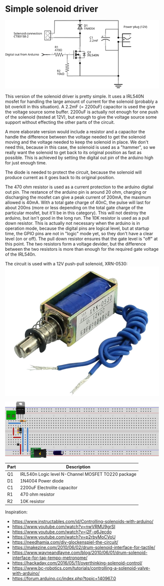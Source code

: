 # Simple solenoid driver

![](solenoid-driver_schema.svg)

This version of the solenoid driver is pretty simple. It uses a IRL540N mosfet for handling the large amount of current for the solenoid (probably a bit overkill in this situation). A 2.2mF (= 2200uF) capacitor is used the give the voltage source some buffer. 2200uF is actually not enough for one push of the solenoid (tested at 12V), but enough to give the voltage source some support without effecting the other parts of the circuit.

A more elaborate version would include a resistor and a capacitor the handle the difference between the voltage needed to get the solenoid moving and the voltage needed to keep the solenoid in place. We don't need this, because in this case, the solenoid is used as a "hammer", so we really want the solenoid to get back to its original position as fast as possible. This is achieved by setting the digital out pin of the arduino high for just enough time.

The diode is needed to protect the circuit, because the solenoid will produce current as it goes back to its original position.

The 470 ohm resistor is used as a current protection to the arduino digital out pin. The restance of the arduino pin is around 20 ohm, charging or discharging the mosfet can give a peak current of 200mA, the maximum allowed is 40mA. With a total gate charge of 40nC, the pulse will last for about 200ns (more or less depending on the total gate charge of the particular mosfet, but it'll be in this category). This will not destroy the arduino, but isn't good in the long run. The 10K resistor is used as a pull down resistor. This is actually not necessary when the arduino is in operation mode, because the digital pins are logical level, but at startup time, the GPIO pins are not in "logic" mode yet, so they don't have a clear level (on or off). The pull down resistor ensures that the gate level is "off" at this point. The two resistors form a voltage devider, but the difference between the two resistors is more than enough for the required gate voltage of the IRL540n.

The circuit is used with a 12V push-pull solenoid, XRN-0530:
![](Push-pull-solenoid-12V.jpg)

![](solenoid-driver_bb.svg)

|Part|Description|
|----|-----------|
| Q1 | IRL540n Logic level N-Channel MOSFET TO220 package |
| D1 | 1N4004 Power diode |
| C1 | 2200uF Electrolite capacitor |
| R1 | 470 ohm resistor |
| R2 | 10K resistor |

Inspiration:

- https://www.instructables.com/id/Controlling-solenoids-with-arduino/
- https://www.youtube.com/watch?v=nwVRMU9grSI
- https://www.youtube.com/watch?v=j2F-q6Jecdo
- https://www.youtube.com/watch?v=p2rbyMoCVoU
- https://needhamia.com/diy-glockenspiel-the-circuit/
- https://makezine.com/2010/06/02/drum-solenoid-interface-for-tactile/
- https://www.wayneandlayne.com/blog/2010/06/01/drum-solenoid-interface-for-tap-tempo-metronome/
- https://hackaday.com/2016/05/11/overthinking-solenoid-control/
- https://www.bc-robotics.com/tutorials/controlling-a-solenoid-valve-with-arduino/
- https://forum.arduino.cc/index.php?topic=140967.0
